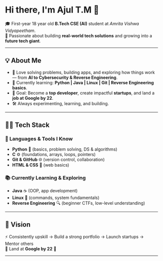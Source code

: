 # Hi there, I'm Ajul T.M 👋  

🎓 First-year 18 year old **B.Tech CSE (AI)** student at *Amrita Vishwa Vidyapeetham*.  
🚀 Passionate about building **real-world tech solutions** and growing into a **future tech giant**.  

---

## 💡 About Me  
- 🧠 Love solving problems, building apps, and exploring how things work — from **AI to Cybersecurity & Reverse Engineering**.  
- 🌱 Currently learning: **Python | Java | Linux | Git | Reverse Engineering basics**.  
- 🎯 Goal: Become a **top developer**, create impactful **startups**, and land a **job at Google by 22**.  
- 🛠️ Always experimenting, learning, and building.  

---

## 🧑‍💻 Tech Stack  

### 🚀 Languages & Tools I Know  
- **Python** 🐍 (basics, problem solving, DS & algorithms)  
- **C** ⚙️ (foundations, arrays, loops, pointers)  
- **Git & GitHub** 🌐 (version control, collaboration)  
- **HTML & CSS** 🎨 (web basics)  

### 📚 Currently Learning & Exploring  
- **Java** ☕ (OOP, app development)  
- **Linux** 🐧 (commands, system fundamentals)  
- **Reverse Engineering** 🔍 (beginner CTFs, low-level understanding)  

---

## 🎯 Vision  
⚡ Consistently upskill → Build a strong portfolio → Launch startups → Mentor others  
💼 Land at **Google by 22** 🚀  

---
